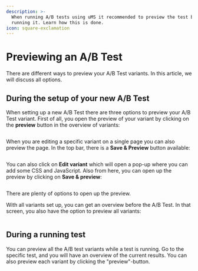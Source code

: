 ```yaml
---
description: >-
  When running A/B tests using uMS it recommended to preview the test before
  running it. Learn how this is done.
icon: square-exclamation
---
```


# Previewing an A/B Test

There are different ways to preview your A/B Test variants. In this article, we will discuss all options.

## During the setup of your new A/B Test

When setting up a new A/B Test there are three options to preview your A/B Test variant. First of all, you open the preview of your variant by clicking on the **preview** button in the overview of variants:

![]()

When you are editing a specific variant on a single page you can also preview the page. In the top bar, there is a **Save & Preview** button available:

![]()

You can also click on **Edit variant** which will open a pop-up where you can add some CSS and JavaScript. Also from here, you can open up the preview by clicking on **Save & preview**:

![]()

There are plenty of options to open up the preview.

With all variants set up, you can get an overview before the A/B Test. In that screen, you also have the option to preview all variants:

![]()

## During a running test

You can preview all the A/B test variants while a test is running. Go to the specific test, and you will have an overview of the current results. You can also preview each variant by clicking the "preview"-button.

![]()
